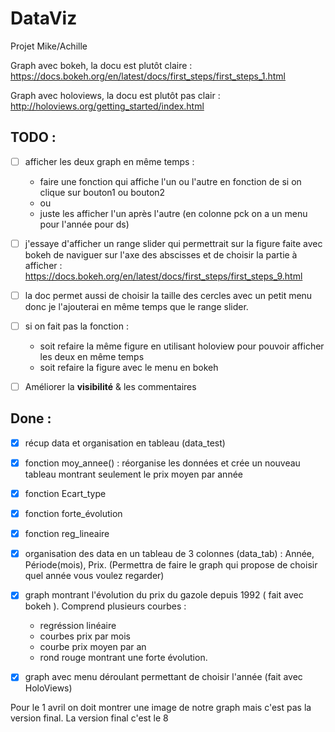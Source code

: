 
# DataViz
Projet Mike/Achille


Graph avec bokeh, la docu est plutôt claire : https://docs.bokeh.org/en/latest/docs/first_steps/first_steps_1.html

Graph avec holoviews, la docu est plutôt pas clair : http://holoviews.org/getting_started/index.html


## **TODO :**

- [ ] afficher les deux graph en même temps : 
  - faire une fonction qui affiche l'un ou l'autre en fonction de si on clique sur bouton1 ou bouton2
  - ou
  - juste les afficher l'un après l'autre (en colonne pck on a un menu pour l'année pour ds)


- [ ] j'essaye d'afficher un range slider qui permettrait sur la figure faite avec bokeh de naviguer sur l'axe des abscisses et de choisir la partie à afficher : https://docs.bokeh.org/en/latest/docs/first_steps/first_steps_9.html
- [ ] la doc permet aussi de choisir la taille des cercles avec un petit menu donc je l'ajouterai en même temps que le range slider.
- [ ] si on fait pas la fonction : 
  - soit refaire la même figure en utilisant holoview pour pouvoir afficher les deux en même temps
  - soit refaire la figure avec le menu en bokeh

- [ ] Améliorer la **visibilité** & les commentaires


## **Done :**

- [x] récup data et organisation en tableau (data_test)
- [x] fonction moy_annee() : réorganise les données et crée un nouveau tableau montrant seulement le prix moyen par année
- [x] fonction Ecart_type
- [x] fonction forte_évolution
- [x] fonction reg_lineaire
- [x] organisation des data en un tableau de 3 colonnes (data_tab) : Année, Période(mois), Prix. (Permettra de faire le graph qui propose de choisir quel année vous voulez regarder)
- [x] graph montrant l'évolution du prix du gazole depuis 1992 ( fait avec bokeh ). 
  Comprend plusieurs courbes :
  - regréssion linéaire
  - courbes prix par mois
  - courbe prix moyen par an
  - rond rouge montrant une forte évolution.

- [x] graph avec menu déroulant permettant de choisir l'année (fait avec HoloViews)



Pour le 1 avril on doit montrer une image de notre graph mais c'est pas la version final. La version final c'est le 8
